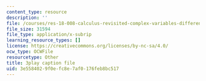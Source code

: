```yaml
---
content_type: resource
description: ''
file: /courses/res-18-008-calculus-revisited-complex-variables-differential-equations-and-linear-algebra-fall-2011/3e5584029f0efc8e7af0176feb8bc517_DJO6ilwbWiI.srt
file_size: 31594
file_type: application/x-subrip
learning_resource_types: []
license: https://creativecommons.org/licenses/by-nc-sa/4.0/
ocw_type: OCWFile
resourcetype: Other
title: 3play caption file
uid: 3e558402-9f0e-fc8e-7af0-176feb8bc517
---
```

